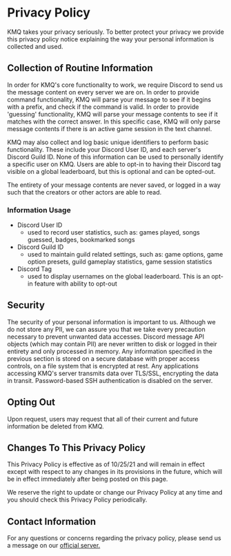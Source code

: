 # Privacy Policy

KMQ takes your privacy seriously. To better protect your privacy we provide this privacy policy notice explaining the way your personal information is collected and used.


## Collection of Routine Information

In order for KMQ's core functionality to work, we require Discord to send us the message content on every server we are on. In order to provide command functionality, KMQ will parse your message to see if it begins with a prefix, and check if the command is valid. In order to provide 'guessing' functionality, KMQ will parse your message contents to see if it matches with the correct answer. In this specific case, KMQ will only parse message contents if there is an active game session in the text channel. 

KMQ may also collect and log basic unique identifiers to perform basic functionality. These include your Discord User ID, and each server's Discord Guild ID. None of this information can be used to personally identify a specific user on KMQ. Users are able to opt-in to having their Discord tag visible on a global leaderboard, but this is optional and can be opted-out. 

The entirety of your message contents are never saved, or logged in a way such that the creators or other actors are able to read. 

### Information Usage
- Discord User ID
    - used to record user statistics, such as: games played, songs guessed, badges, bookmarked songs
- Discord Guild ID
    - used to maintain guild related settings, such as: game options, game option presets, guild gameplay statistics, game session statistics
- Discord Tag
    - used to display usernames on the global leaderboard. This is an opt-in feature with ability to opt-out


## Security

The security of your personal information is important to us. Although we do not store any PII, we can assure you that we take every precaution necessary to prevent unwanted data accesses. Discord message API objects (which may contain PII) are never written to disk or logged in their entirety and only processed in memory. Any information specified in the previous section is stored on a secure database with proper access controls, on a file system that is encrypted at rest. Any applications accessing KMQ's server transmits data over TLS/SSL, encrypting the data in transit. Password-based SSH authentication is disabled on the server.

## Opting Out
Upon request, users may request that all of their current and future information be deleted from KMQ. 

## Changes To This Privacy Policy

This Privacy Policy is effective as of 10/25/21 and will remain in effect except with respect to any changes in its provisions in the future, which will be in effect immediately after being posted on this page.

We reserve the right to update or change our Privacy Policy at any time and you should check this Privacy Policy periodically. 


## Contact Information

For any questions or concerns regarding the privacy policy, please send us a message on our [official server.](https://discord.gg/RCuzwYV)
